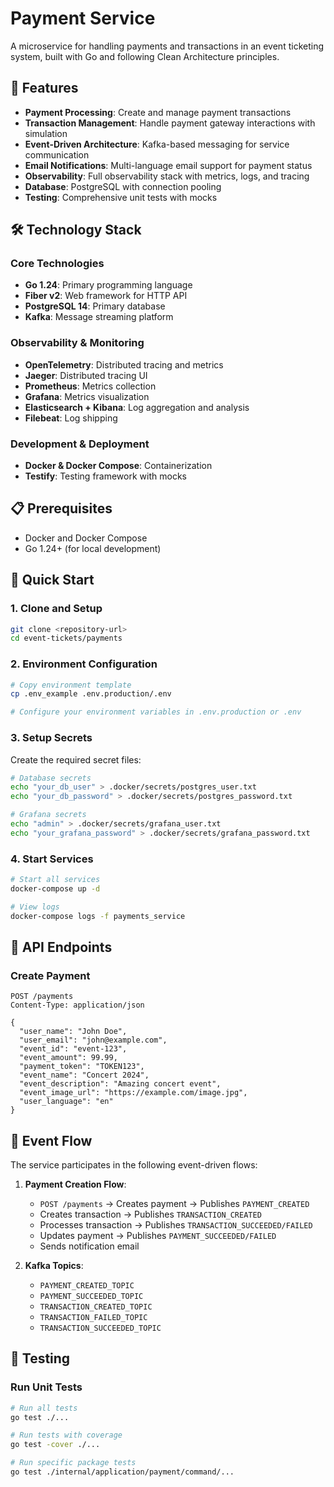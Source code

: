 # Payment Service

A microservice for handling payments and transactions in an event ticketing system, built with Go and following Clean Architecture principles.


## 🚀 Features

- **Payment Processing**: Create and manage payment transactions
- **Transaction Management**: Handle payment gateway interactions with simulation
- **Event-Driven Architecture**: Kafka-based messaging for service communication
- **Email Notifications**: Multi-language email support for payment status
- **Observability**: Full observability stack with metrics, logs, and tracing
- **Database**: PostgreSQL with connection pooling
- **Testing**: Comprehensive unit tests with mocks

## 🛠️ Technology Stack

### Core Technologies
- **Go 1.24**: Primary programming language
- **Fiber v2**: Web framework for HTTP API
- **PostgreSQL 14**: Primary database
- **Kafka**: Message streaming platform

### Observability & Monitoring
- **OpenTelemetry**: Distributed tracing and metrics
- **Jaeger**: Distributed tracing UI
- **Prometheus**: Metrics collection
- **Grafana**: Metrics visualization
- **Elasticsearch + Kibana**: Log aggregation and analysis
- **Filebeat**: Log shipping

### Development & Deployment
- **Docker & Docker Compose**: Containerization
- **Testify**: Testing framework with mocks

## 📋 Prerequisites

- Docker and Docker Compose
- Go 1.24+ (for local development)

## 🚀 Quick Start

### 1. Clone and Setup

```bash
git clone <repository-url>
cd event-tickets/payments
```

### 2. Environment Configuration

```bash
# Copy environment template
cp .env_example .env.production/.env

# Configure your environment variables in .env.production or .env
```

### 3. Setup Secrets

Create the required secret files:

```bash
# Database secrets
echo "your_db_user" > .docker/secrets/postgres_user.txt
echo "your_db_password" > .docker/secrets/postgres_password.txt

# Grafana secrets
echo "admin" > .docker/secrets/grafana_user.txt
echo "your_grafana_password" > .docker/secrets/grafana_password.txt
```

### 4. Start Services

```bash
# Start all services
docker-compose up -d

# View logs
docker-compose logs -f payments_service
```

## 📡 API Endpoints

### Create Payment
```http
POST /payments
Content-Type: application/json

{
  "user_name": "John Doe",
  "user_email": "john@example.com",
  "event_id": "event-123",
  "event_amount": 99.99,
  "payment_token": "TOKEN123",
  "event_name": "Concert 2024",
  "event_description": "Amazing concert event",
  "event_image_url": "https://example.com/image.jpg",
  "user_language": "en"
}
```

## 🔄 Event Flow

The service participates in the following event-driven flows:

1. **Payment Creation Flow**:
   - `POST /payments` → Creates payment → Publishes `PAYMENT_CREATED`
   - Creates transaction → Publishes `TRANSACTION_CREATED`
   - Processes transaction → Publishes `TRANSACTION_SUCCEEDED/FAILED`
   - Updates payment → Publishes `PAYMENT_SUCCEEDED/FAILED`
   - Sends notification email

2. **Kafka Topics**:
   - `PAYMENT_CREATED_TOPIC`
   - `PAYMENT_SUCCEEDED_TOPIC`
   - `TRANSACTION_CREATED_TOPIC`
   - `TRANSACTION_FAILED_TOPIC`
   - `TRANSACTION_SUCCEEDED_TOPIC`

## 🧪 Testing

### Run Unit Tests
```bash
# Run all tests
go test ./...

# Run tests with coverage
go test -cover ./...

# Run specific package tests
go test ./internal/application/payment/command/...
```

